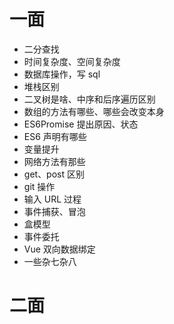 # 一面

- 二分查找
- 时间复杂度、空间复杂度
- 数据库操作，写 sql
- 堆栈区别
- 二叉树是啥、中序和后序遍历区别
- 数组的方法有哪些、哪些会改变本身
- ES6Promise 提出原因、状态
- ES6 声明有哪些
- 变量提升
- 网络方法有那些
- get、post 区别
- git 操作
- 输入 URL 过程
- 事件捕获、冒泡
- 盒模型
- 事件委托
- Vue 双向数据绑定
- 一些杂七杂八

# 二面
